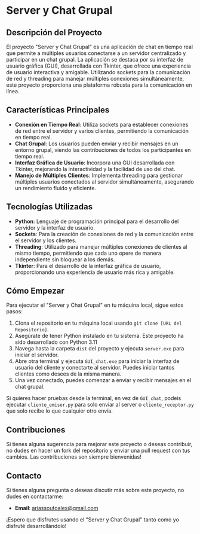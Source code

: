 # Server y Chat Grupal

## Descripción del Proyecto

El proyecto "Server y Chat Grupal" es una aplicación de chat en tiempo real que permite a múltiples usuarios conectarse a un servidor centralizado y participar en un chat grupal. La aplicación se destaca por su interfaz de usuario gráfica (GUI), desarrollada con Tkinter, que ofrece una experiencia de usuario interactiva y amigable. Utilizando sockets para la comunicación de red y threading para manejar múltiples conexiones simultáneamente, este proyecto proporciona una plataforma robusta para la comunicación en línea.

## Características Principales

- **Conexión en Tiempo Real**: Utiliza sockets para establecer conexiones de red entre el servidor y varios clientes, permitiendo la comunicación en tiempo real.
- **Chat Grupal**: Los usuarios pueden enviar y recibir mensajes en un entorno grupal, viendo las contribuciones de todos los participantes en tiempo real.
- **Interfaz Gráfica de Usuario**: Incorpora una GUI desarrollada con Tkinter, mejorando la interactividad y la facilidad de uso del chat.
- **Manejo de Múltiples Clientes**: Implementa threading para gestionar múltiples usuarios conectados al servidor simultáneamente, asegurando un rendimiento fluido y eficiente.

## Tecnologías Utilizadas

- **Python**: Lenguaje de programación principal para el desarrollo del servidor y la interfaz de usuario.
- **Sockets**: Para la creación de conexiones de red y la comunicación entre el servidor y los clientes.
- **Threading**: Utilizado para manejar múltiples conexiones de clientes al mismo tiempo, permitiendo que cada uno opere de manera independiente sin bloquear a los demás.
- **Tkinter**: Para el desarrollo de la interfaz gráfica de usuario, proporcionando una experiencia de usuario más rica y amigable.

## Cómo Empezar

Para ejecutar el "Server y Chat Grupal" en tu máquina local, sigue estos pasos:

1. Clona el repositorio en tu máquina local usando `git clone [URL del Repositorio]`.
2. Asegúrate de tener Python instalado en tu sistema. Este proyecto ha sido desarrollado con Python 3.11
3. Navega hasta la carpeta `dist` del proyecto y ejecuta `server.exe` para iniciar el servidor.
4. Abre otra terminal y ejecuta `GUI_chat.exe` para iniciar la interfaz de usuario del cliente y conectarte al servidor. Puedes iniciar tantos clientes como desees de la misma manera.
5. Una vez conectado, puedes comenzar a enviar y recibir mensajes en el chat grupal.

Si quieres hacer pruebas desde la terminal, en vez de `GUI_chat`, podeis ejecutar `cliente_emisor.py` para solo enviar al server o `cliente_receptor.py` que solo recibe lo que cualquier otro envía.

## Contribuciones

Si tienes alguna sugerencia para mejorar este proyecto o deseas contribuir, no dudes en hacer un fork del repositorio y enviar una pull request con tus cambios. Las contribuciones son siempre bienvenidas!

## Contacto

Si tienes alguna pregunta o deseas discutir más sobre este proyecto, no dudes en contactarme:

- **Email**: [ariassoutoalex@gmail.com](mailto:ariassoutoalex@gmail.com)

¡Espero que disfrutes usando el "Server y Chat Grupal" tanto como yo disfruté desarrollándolo!
